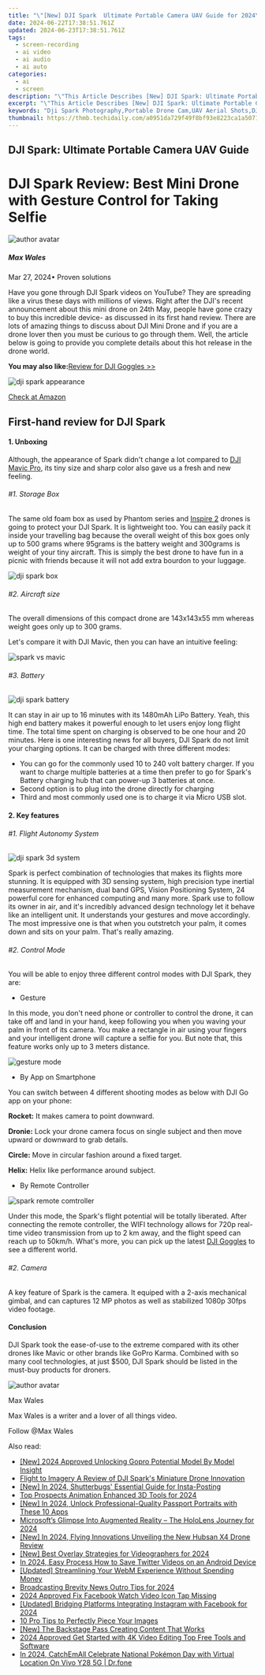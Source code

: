 ```yaml
---
title: "\"[New] DJI Spark  Ultimate Portable Camera UAV Guide for 2024\""
date: 2024-06-22T17:38:51.761Z
updated: 2024-06-23T17:38:51.761Z
tags: 
  - screen-recording
  - ai video
  - ai audio
  - ai auto
categories: 
  - ai
  - screen
description: "\"This Article Describes [New] DJI Spark: Ultimate Portable Camera UAV Guide for 2024\""
excerpt: "\"This Article Describes [New] DJI Spark: Ultimate Portable Camera UAV Guide for 2024\""
keywords: "Dji Spark Photography,Portable Drone Cam,UAV Aerial Shots,DJI Spark Mini Guide,Spark Flight Controls,Lightweight UAV Tech,Spark 4K Video Capture"
thumbnail: https://thmb.techidaily.com/a0951da729f49f8bf93e8223ca1a50717bbb6f5f3ab4710cd2ca08b9e053ad19.jpg
---
```


## DJI Spark: Ultimate Portable Camera UAV Guide

# DJI Spark Review: Best Mini Drone with Gesture Control for Taking Selfie

![author avatar](https://images.wondershare.com/filmora/article-images/max-wales-author.jpg)

##### Max Wales

 Mar 27, 2024• Proven solutions

Have you gone through DJI Spark videos on YouTube? They are spreading like a virus these days with millions of views. Right after the DJI's recent announcement about this mini drone on 24th May, people have gone crazy to buy this incredible device- as discussed in its first hand review. There are lots of amazing things to discuss about DJI Mini Drone and if you are a drone lover then you must be curious to go through them. Well, the article below is going to provide you complete details about this hot release in the drone world.

**You may also like:**[Review for DJI Goggles >>](https://tools.techidaily.com/wondershare/filmora/download/)

![dji spark appearance](https://images.wondershare.com/filmora/article-images/dji-spark-appearance.jpg)

[Check at Amazon](https://www.amazon.com/gp/product/B072JTDRTZ/ref=as%5Fli%5Ftl?ie=UTF8&tag=vs-flora-20&camp=1789&creative=9325&linkCode=as2&creativeASIN=B072JTDRTZ&linkId=bec9204052e4183cc85b81f2a73bc8d2)

## First-hand review for DJI Spark

#### 1\.  Unboxing

 Although, the appearance of Spark didn't change a lot compared to [DJI Mavic Pro](https://tools.techidaily.com/wondershare/filmora/download/), its tiny size and sharp color also gave us a fresh and new feeling.

###### #1\. Storage Box

 The same old foam box as used by Phantom series and [Inspire 2](https://tools.techidaily.com/wondershare/filmora/download/) drones is going to protect your DJI Spark. It is lightweight too. You can easily pack it inside your travelling bag because the overall weight of this box goes only up to 500 grams where 95grams is the battery weight and 300grams is weight of your tiny aircraft. This is simply the best drone to have fun in a picnic with friends because it will not add extra bourdon to your luggage.

![dji spark box](https://images.wondershare.com/filmora/article-images/dji-spark-box.jpg)

###### #2\. Aircraft size

 The overall dimensions of this compact drone are 143x143x55 mm whereas weight goes only up to 300 grams.

 Let's compare it with DJI Mavic, then you can have an intuitive feeling:

![spark vs mavic](https://images.wondershare.com/filmora/article-images/spark-vs-mavic.jpg)

###### #3\. Battery

![dji spark battery](https://images.wondershare.com/filmora/article-images/dji-spark-battery.jpg)

 It can stay in air up to 16 minutes with its 1480mAh LiPo Battery. Yeah, this high end battery makes it powerful enough to let users enjoy long flight time. The total time spent on charging is observed to be one hour and 20 minutes. Here is one interesting news for all buyers, DJI Spark do not limit your charging options. It can be charged with three different modes:

* You can go for the commonly used 10 to 240 volt battery charger. If you want to charge multiple batteries at a time then prefer to go for Spark's Battery charging hub that can power-up 3 batteries at once.
* Second option is to plug into the drone directly for charging
* Third and most commonly used one is to charge it via Micro USB slot.

#### 2\. Key features

###### #1\. Flight Autonomy System

![dji spark 3d system](https://images.wondershare.com/filmora/article-images/dji-spark-3d-system.jpg)

 Spark is perfect combination of technologies that makes its flights more stunning. It is equipped with 3D sensing system, high precision type inertial measurement mechanism, dual band GPS, Vision Positioning System, 24 powerful core for enhanced computing and many more. Spark use to follow its owner in air, and it's incredibly advanced design technology let it behave like an intelligent unit. It understands your gestures and move accordingly. The most impressive one is that when you outstretch your palm, it comes down and sits on your palm. That's really amazing.

###### #2\. Control Mode

 You will be able to enjoy three different control modes with DJI Spark, they are:

* Gesture

 In this mode, you don't need phone or controller to control the drone, it can take off and land in your hand, keep following you when you waving your palm in front of its camera. You make a rectangle in air using your fingers and your intelligent drone will capture a selfie for you. But note that, this feature works only up to 3 meters distance.

![gesture mode](https://images.wondershare.com/filmora/article-images/gesture-mode.gif)

* By App on Smartphone

 You can switch between 4 different shooting modes as below with DJI Go app on your phone:

**Rocket:** It makes camera to point downward.

**Dronie:** Lock your drone camera focus on single subject and then move upward or downward to grab details.

**Circle:** Move in circular fashion around a fixed target.

**Helix:** Helix like performance around subject.

* By Remote Controller

![spark remote comtroller](https://images.wondershare.com/filmora/article-images/spark-remote-comtroller.jpg)

 Under this mode, the Spark's flight potential will be totally liberated. After connecting the remote controller, the WIFI technology allows for 720p real-time video transmission from up to 2 km away, and the flight speed can reach up to 50km/h. What's more, you can pick up the latest [DJI Goggles](https://tools.techidaily.com/wondershare/filmora/download/) to see a different world.

###### #2\. Camera

 A key feature of Spark is the camera. It equiped with a 2-axis mechanical gimbal, and can captures 12 MP photos as well as stabilized 1080p 30fps video footage.

#### Conclusion

 DJI Spark took the ease-of-use to the extreme compared with its other drones like Mavic or other brands like GoPro Karma. Combined with so many cool technologies, at just $500, DJI Spark should be listed in the must-buy products for droners.

![author avatar](https://images.wondershare.com/filmora/article-images/max-wales-author.jpg)

Max Wales

Max Wales is a writer and a lover of all things video.

Follow @Max Wales


<ins class="adsbygoogle"
     style="display:block"
     data-ad-format="autorelaxed"
     data-ad-client="ca-pub-7571918770474297"
     data-ad-slot="1223367746"></ins>



<ins class="adsbygoogle"
     style="display:block"
     data-ad-client="ca-pub-7571918770474297"
     data-ad-slot="8358498916"
     data-ad-format="auto"
     data-full-width-responsive="true"></ins>


<span class="atpl-alsoreadstyle">Also read:</span>
<div><ul>
<li><a href="https://fox-http.techidaily.com/new-2024-approved-unlocking-gopro-potential-model-by-model-insight/"><u>[New] 2024 Approved  Unlocking Gopro Potential  Model By Model Insight</u></a></li>
<li><a href="https://fox-http.techidaily.com/flight-to-imagery-a-review-of-dji-sparks-miniature-drone-innovation/"><u>Flight to Imagery  A Review of DJI Spark's Miniature Drone Innovation</u></a></li>
<li><a href="https://fox-http.techidaily.com/new-in-2024-shutterbugs-essential-guide-for-insta-posting/"><u>[New] In 2024, Shutterbugs' Essential Guide for Insta-Posting</u></a></li>
<li><a href="https://fox-http.techidaily.com/top-prospects-animation-enhanced-3d-tools-for-2024/"><u>Top Prospects  Animation Enhanced 3D Tools for 2024</u></a></li>
<li><a href="https://fox-http.techidaily.com/new-in-2024-unlock-professional-quality-passport-portraits-with-these-10-apps/"><u>[New] In 2024, Unlock Professional-Quality Passport Portraits with These 10 Apps</u></a></li>
<li><a href="https://fox-http.techidaily.com/microsofts-glimpse-into-augmented-reality-the-hololens-journey-for-2024/"><u>Microsoft’s Glimpse Into Augmented Reality – The HoloLens Journey for 2024</u></a></li>
<li><a href="https://fox-http.techidaily.com/new-in-2024-flying-innovations-unveiling-the-new-hubsan-x4-drone-review/"><u>[New] In 2024, Flying Innovations  Unveiling the New Hubsan X4 Drone Review</u></a></li>
<li><a href="https://fox-http.techidaily.com/new-best-overlay-strategies-for-videographers-for-2024/"><u>[New] Best Overlay Strategies for Videographers for 2024</u></a></li>
<li><a href="https://twitter-videos.techidaily.com/in-2024-easy-process-how-to-save-twitter-videos-on-an-android-device/"><u>In 2024, Easy Process  How to Save Twitter Videos on an Android Device</u></a></li>
<li><a href="https://some-skills.techidaily.com/updated-streamlining-your-webm-experience-without-spending-money/"><u>[Updated] Streamlining Your WebM Experience Without Spending Money</u></a></li>
<li><a href="https://youtube-videos.techidaily.com/broadcasting-brevity-news-outro-tips-for-2024/"><u>Broadcasting Brevity  News Outro Tips for 2024</u></a></li>
<li><a href="https://facebook-video-content.techidaily.com/2024-approved-fix-facebook-watch-video-icon-tap-missing/"><u>2024 Approved  Fix Facebook Watch Video Icon Tap Missing</u></a></li>
<li><a href="https://instagram-video-files.techidaily.com/updated-bridging-platforms-integrating-instagram-with-facebook-for-2024/"><u>[Updated] Bridging Platforms  Integrating Instagram with Facebook for 2024</u></a></li>
<li><a href="https://extra-resources.techidaily.com/10-pro-tips-to-perfectly-piece-your-images/"><u>10 Pro Tips to Perfectly Piece Your Images</u></a></li>
<li><a href="https://facebook-video-share.techidaily.com/new-the-backstage-pass-creating-content-that-works/"><u>[New] The Backstage Pass  Creating Content That Works</u></a></li>
<li><a href="https://ai-driven-video-production.techidaily.com/2024-approved-get-started-with-4k-video-editing-top-free-tools-and-software/"><u>2024 Approved Get Started with 4K Video Editing Top Free Tools and Software</u></a></li>
<li><a href="https://change-location.techidaily.com/in-2024-catchemall-celebrate-national-pokemon-day-with-virtual-location-on-vivo-y28-5g-drfone-by-drfone-virtual-android/"><u>In 2024, CatchEmAll Celebrate National Pokémon Day with Virtual Location On Vivo Y28 5G | Dr.fone</u></a></li>
</ul></div>
